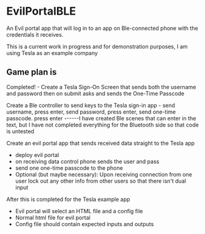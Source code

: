 # EvilPortalBLE
An Evil portal app that will log in to an app on Ble-connected phone with the credentials it receives.

This is a current work in progress and for demonstration purposes, I am using Tesla as an example company 

## Game plan is

Completed! - Create a Tesla Sign-On Screen that sends both the username and password then on submit asks and sends the One-Time Passcode

Create a Ble controller to send keys to the Tesla sign-in app
	- send username, press enter, send password, press enter, send one-time passcode. press enter
 ------I have created Ble scenes that can enter in the text, but I have not completed everything for the Bluetooth side so that code is untested
 
Create an evil portal app that sends received data straight to the Tesla app
- deploy evil portal
- on receiving data control phone sends the user and pass
- send one one-time passcode to the phone
 - Optional (but maybe necessary): Upon receiving connection from one user lock out any other info from other users so that there isn't dual input


After this is completed for the Tesla example app 
- Evil portal will select an HTML file and a config file
-  Normal html file for evil portal
-  Config file should contain expected inputs and outputs
